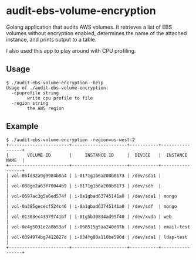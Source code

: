 # audit-ebs-volume-encryption
Golang application that audits AWS volumes. It retrieves a list of EBS volumes without encryption enabled, determines the name of the attached instance, and prints output to a table.

I also used this app to play around with CPU profiling.

## Usage
```
$ ./audit-ebs-volume-encryption -help
Usage of ./audit-ebs-volume-encryption:
  -cpuprofile string
        write cpu profile to file
  -region string
        the AWS region
```

## Example
```
$ ./audit-ebs-volume-encryption -region=us-west-2
+-----------------------+---------------------+-----------+-----------------+
|       VOLUME ID       |     INSTANCE ID     |  DEVICE   |  INSTANCE NAME  |
+-----------------------+---------------------+-----------+-----------------+
| vol-0bfd32a9g9984b0a4 | i-0171g1b6a200b0173 | /dev/sda1 |                 |
| vol-088ge2a63f70044b9 | i-0171g1b6a200b0173 | /dev/sdh  |                 |
| vol-0697ac3g5e6ed574f | i-0a1gbad63745141a0 | /dev/sda1 | mongo           |
| vol-0a385gececf524c46 | i-0a1gbad63745141a0 | /dev/sdf  | mongo           |
| vol-01303ec43979741bf | i-01g5b30834ad99f40 | /dev/xvda | web             |
| vol-0e4g5031e2a8b53af | i-068515g5aa240d07b | /dev/sda1 | email-test      |
| vol-0394974bg7412827d | i-034fg80a110be590d | /dev/sda1 | ldap-test       |
+-----------------------+---------------------+-----------+-----------------+
```
